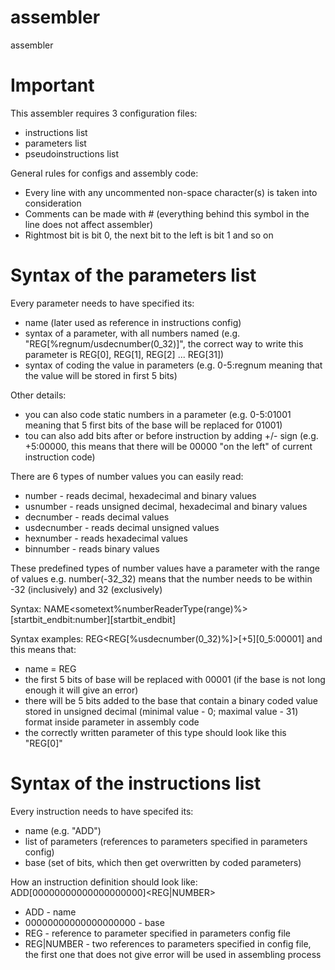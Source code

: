 # assembler
assembler

# Important
This assembler requires 3 configuration files:
 - instructions list
 - parameters list
 - pseudoinstructions list  

General rules for configs and assembly code:
 - Every line with any uncommented non-space character(s) is taken into consideration
 - Comments can be made with # (everything behind this symbol in the line does not affect assembler)
 - Rightmost bit is bit 0, the next bit to the left is bit 1 and so on

# Syntax of the parameters list
Every parameter needs to have specified its:
 - name (later used as reference in instructions config)
 - syntax of a parameter, with all numbers named (e.g. "REG[%regnum/usdecnumber(0_32)]", the correct way to write this parameter is REG[0], REG[1], REG[2] ... REG[31])
 - syntax of coding the value in parameters (e.g. 0-5:regnum meaning that the value will be stored in first 5 bits)
 
Other details:
 - you can also code static numbers in a parameter (e.g. 0-5:01001 meaning that 5 first bits of the base will be replaced for 01001)
 - tou can also add bits after or before instruction by adding +/- sign (e.g. +5:00000, this means that there will be 00000 "on the left" of current instruction code)
 
There are 6 types of number values you can easily read:
 - number - reads decimal, hexadecimal and binary values
 - usnumber - reads unsigned decimal, hexadecimal and binary values
 - decnumber - reads decimal values
 - usdecnumber - reads decimal unsigned values
 - hexnumber - reads hexadecimal values
 - binnumber - reads binary values

These predefined types of number values have a parameter with the range of values e.g. number(-32_32) means that the number needs to be within -32 (inclusively) and 32 (exclusively)

Syntax:
NAME<sometext%numberReaderType(range)%>[startbit_endbit:number][startbit_endbit]

Syntax examples:
 REG<REG[%usdecnumber(0_32)%]>[+5][0_5:00001]
 and this means that:
  - name = REG
  - the first 5 bits of base will be replaced with 00001 (if the base is not long enough it will give an error)
  - there will be 5 bits added to the base that contain a binary coded value stored in unsigned decimal (minimal value - 0; maximal value - 31) format inside parameter in assembly code
  - the correctly written parameter of this type should look like this "REG[0]"
 

# Syntax of the instructions list
Every instruction needs to have specifed its:
 - name (e.g. "ADD")
 - list of parameters (references to parameters specified in parameters config)
 - base (set of bits, which then get overwritten by coded parameters)

How an instruction definition should look like:  
ADD[00000000000000000000]<REG><REG|NUMBER>

 - ADD - name
 - 00000000000000000000 - base
 - REG - reference to parameter specified in parameters config file
 - REG|NUMBER - two references to parameters specified in config file, the first one that does not give error will be used in assembling process


